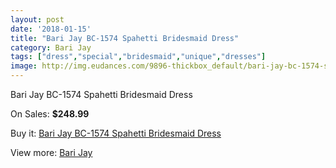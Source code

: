 ```yaml
---
layout: post
date: '2018-01-15'
title: "Bari Jay BC-1574 Spahetti Bridesmaid Dress"
category: Bari Jay
tags: ["dress","special","bridesmaid","unique","dresses"]
image: http://img.eudances.com/9896-thickbox_default/bari-jay-bc-1574-spahetti-bridesmaid-dress.jpg
---
```

Bari Jay BC-1574 Spahetti Bridesmaid Dress

On Sales: **$248.99**
<a href="https://www.eudances.com/en/bari-jay/3253-bari-jay-bc-1574-spahetti-bridesmaid-dress.html"><amp-img layout="responsive" width="600" height="600" src="//img.eudances.com/9896-thickbox_default/bari-jay-bc-1574-spahetti-bridesmaid-dress.jpg" alt="Bari Jay BC-1574 Spahetti Bridesmaid Dress 0" /></a>

Buy it: [Bari Jay BC-1574 Spahetti Bridesmaid Dress](https://www.eudances.com/en/bari-jay/3253-bari-jay-bc-1574-spahetti-bridesmaid-dress.html "Bari Jay BC-1574 Spahetti Bridesmaid Dress")

View more: [Bari Jay](https://www.eudances.com/en/56-bari-jay "Bari Jay")